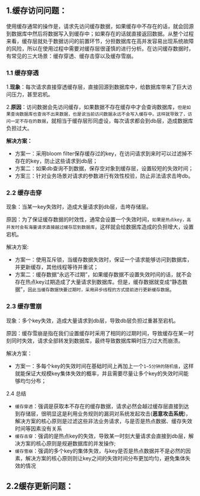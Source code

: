 ## 1.缓存访问问题：
使用缓存通常的操作是，请求先访问缓存数据，如果缓存中不存在的话，就会回源到数据库中然后将数据写入到缓存中；如果存在的话就直接返回数据。从整个过程来看，缓存层就处于数据访问的前置环节，分担数据库在高并发容易出现系统故障的风险，所以在使用过程中需要对缓存层很谨慎的进行分析。在访问缓存数据时，有常见的三大场景：缓存穿透、缓存击穿以及缓存雪崩。
### 1.1 缓存穿透
1.**现象**：每次请求直接穿透缓存层，直接回源到数据库中，给数据库带来了巨大访问压力，甚至宕机。

2.**原因**：访问数据会先访问缓存，如果数据不存在缓存中才会查询数据库，```但是如果查询数据库也查询不出来数据，也是说当前访问数据永远不会写入缓存中。这样就导致了，访问一定不存在的数据```，就相当于缓存层形同虚设，每次请求都会到db层，造成数据库负担过大。

**解决方案：**
- 方案一：采用bloom filter保存缓存过的key，在访问请求到来时可以过滤掉不存在的key，防止这些请求到db层；
- 方案二：如果db查询不到数据，保存空对象到缓存层，设置较短的失效时间；
- 方案三：针对业务场景对请求的参数进行有效性校验，防止非法请求击垮db。


### 2.2 缓存击穿

现象：当某一key失效时，造成大量请求到db层，击垮存储层。

原因：为了保证缓存数据的时效性，通常会设置一个失效时间，```如果是热点key，高并发时会有海量请求直接越过缓存层到数据库```，这样就会给数据库造成的负担增大，设置宕机。

解决方案:
- 方案一：使用互斥锁，当缓存数据失效时，保证一个请求能够访问到数据库，并更新缓存，其他线程等待并重试；
- 方案二：缓存数据“永远不过期”，如果缓存数据不设置失效时间的话，就不会存在热点key过期造成了大量请求到数据库。但是，缓存数据就变成“静态数据”，```因此当缓存数据快要过期时，采用异步线程的方式提前进行更新缓存数据```。


### 2.3 缓存雪崩

现象：多个key失效，造成大量请求到db层，导致db层负担过重甚至宕机。

原因：缓存雪崩是指在我们设置缓存时采用了相同的过期时间，导致缓存在某一时刻同时失效，请求全部转发到数据库，最终导致数据库瞬时压力过大而崩溃。

解决方案：
- 方案一：多每个key的失效时间在基础时间上再加上一个```1~5分钟的随机值```，这样就能保证大规模key集体失效的概率，并且需要尽量让多个key的失效时间能够均匀分布；


2.4 总结
- ```缓存穿透```：强调是获取本不存在的缓存数据，请求必然会越过缓存层直接到达到存储层，很明显这是利用业务规则的漏洞对系统发起攻击(**恶意攻击系统**)，解决方案的核心原则是过滤这些非法业务请求，与是否是热点数据、缓存失效时间等因素没有关系
- ```缓存击穿```：强调的是热点key的失效，导致某一时刻大量请求会直接到db层，解决方案的核心原则是规避数据库的并发操作;
- ```缓存雪崩```：强调的多个key的集体失效，与key是否是热点数据并不是必然的因素，解决方案的核心原则则让key之间的失效时间分布更加均匀，避免集体失效的情况

## 2.2缓存更新问题：
